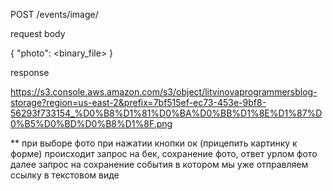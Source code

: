 POST /events/image/


request body

{
"photo": <binary_file>
}

response

https://s3.console.aws.amazon.com/s3/object/litvinovaprogrammersblog-storage?region=us-east-2&prefix=7bf515ef-ec73-453e-9bf8-56293f733154_%D0%B8%D1%81%D0%BA%D0%BB%D1%8E%D1%87%D0%B5%D0%BD%D0%B8%D1%8F.png


** при выборе фото при нажатии кнопки ок (прицепить картинку к форме) происходит запрос на бек, сохранение фото, ответ урлом фото
далее запрос на сохранение события в котором мы уже отправляем ссылку в текстовом виде